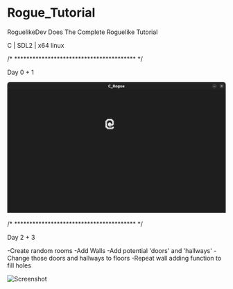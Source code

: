 # Rogue_Tutorial
RoguelikeDev Does The Complete Roguelike Tutorial 

C | SDL2 | x64 linux 

/* **************************************** */

Day 0 + 1 

![Screenshot](https://raw.githubusercontent.com/git-CaptHook/Rogue_Tutorial/main/screen_1.png)


/* **************************************** */

Day 2 + 3

-Create random rooms
-Add Walls
-Add potential 'doors' and 'hallways'
-Change those doors and hallways to floors
-Repeat wall adding function to fill holes

![Screenshot](https://i.imgur.com/ZzTGcYG.gif)
